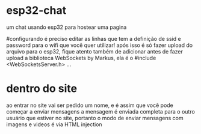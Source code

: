 # esp32-chat
um chat usando esp32 para hostear uma pagina

#configurando
é preciso editar as linhas que tem a definição de ssid e password para o wifi que você quer utilizar! após isso é só fazer upload do arquivo para o esp32, fique atento também de adicionar antes de fazer upload a biblioteca WebSockets by Markus, ela é o #include <WebSocketsServer.h> ...

# dentro do site
ao entrar no site vai ser pedido um nome, e é assim que você pode começar a enviar mensagens
a mensagem é enviada completa para o outro usuário que estiver no site, portanto o modo de enviar mensagens com imagens e videos é via HTML injection
